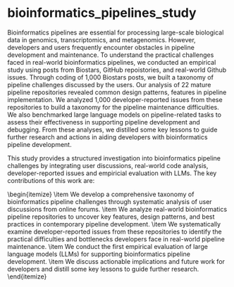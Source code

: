# bioinformatics_pipelines_study

Bioinformatics pipelines are essential for processing large-scale biological data in genomics, transcriptomics, and metagenomics. However, developers and users frequently encounter obstacles in pipeline development and maintenance. To understand the practical challenges faced in real-world bioinformatics pipelines, we conducted an empirical study using posts from Biostars, GitHub repoistories, and real-world Github issues.
Through coding of 1,000 Biostars posts, we built a taxonomy of pipeline challenges discussed by the users. 
Our analysis of 22 mature pipeline repositories revealed common design patterns, features in pipeline implementation.
We  analyzed 1,000 developer-reported issues
from these repositories to build a taxonomy for the pipeline maintenance difficulties.
We also benchmarked large language models on pipeline-related tasks to assess their effectiveness in supporting pipeline development and debugging. 
From these analyses, we distilled some key lessons to guide further research and actions in aiding developers with bioinformatics pipeline development.

This study provides a structured investigation into bioinformatics pipeline challenges by integrating user discussions, real-world code analysis,  developer-reported issues and empiricial evaluation with LLMs. The key contributions of this work are:

\begin{itemize}
    \item We develop a comprehensive taxonomy of bioinformatics pipeline challenges through systematic analysis of user discussions from online forums.
    \item We analyze real-world bioinformatics pipeline repositories to uncover key features, design patterns, and best practices in contemporary pipeline development.
    \item We systematically examine developer-reported issues from these repositories to identify the practical difficulties and bottlenecks developers face in real-world pipeline maintenance.
    \item We conduct the first empirical evaluation of large language models (LLMs) for supporting  bioinformatics pipeline development.
    \item We discuss actionable implications and future work for developers and distill some key lessons to guide further research.
\end{itemize}

